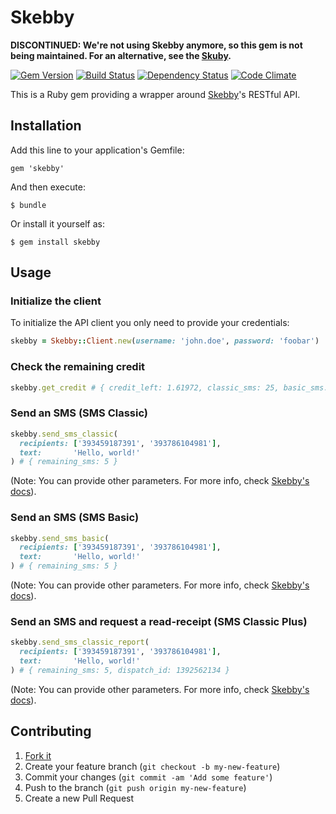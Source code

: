 # Skebby

**DISCONTINUED: We're not using Skebby anymore, so this gem is not being
maintained. For an alternative, see the [Skuby](https://github.com/welaika/skuby).**

[![Gem Version](https://badge.fury.io/rb/skebby.png)](http://badge.fury.io/rb/skebby)
[![Build Status](https://travis-ci.org/interconn-isp/skebby.png?branch=master)](https://travis-ci.org/interconn-isp/skebby)
[![Dependency Status](https://gemnasium.com/interconn-isp/skebby.png)](https://gemnasium.com/interconn-isp/skebby)
[![Code Climate](https://codeclimate.com/github/interconn-isp/skebby.png)](https://codeclimate.com/github/interconn-isp/skebby)

This is a Ruby gem providing a wrapper around [Skebby](http://www.skebby.it/)'s RESTful API.

## Installation

Add this line to your application's Gemfile:

    gem 'skebby'

And then execute:

    $ bundle

Or install it yourself as:

    $ gem install skebby

## Usage

### Initialize the client

To initialize the API client you only need to provide your credentials:

```ruby
skebby = Skebby::Client.new(username: 'john.doe', password: 'foobar')
```

### Check the remaining credit

```ruby
skebby.get_credit # { credit_left: 1.61972, classic_sms: 25, basic_sms: 35 }
```

### Send an SMS (SMS Classic)

```ruby
skebby.send_sms_classic(
  recipients: ['393459187391', '393786104981'],
  text:       'Hello, world!'
) # { remaining_sms: 5 }
```

(Note: You can provide other parameters. For more info, check [Skebby's docs](http://www.skebby.it/business/index/send-docs/)).

### Send an SMS (SMS Basic)

```ruby
skebby.send_sms_basic(
  recipients: ['393459187391', '393786104981'],
  text:       'Hello, world!'
) # { remaining_sms: 5 }
```

(Note: You can provide other parameters. For more info, check [Skebby's docs](http://www.skebby.it/business/index/send-docs/)).

### Send an SMS and request a read-receipt (SMS Classic Plus)

```ruby
skebby.send_sms_classic_report(
  recipients: ['393459187391', '393786104981'],
  text:       'Hello, world!'
) # { remaining_sms: 5, dispatch_id: 1392562134 }
```

(Note: You can provide other parameters. For more info, check [Skebby's docs](http://www.skebby.it/business/index/send-docs/)).

## Contributing

1. [Fork it](http://github.com/interconn/skebby/fork)
2. Create your feature branch (`git checkout -b my-new-feature`)
3. Commit your changes (`git commit -am 'Add some feature'`)
4. Push to the branch (`git push origin my-new-feature`)
5. Create a new Pull Request
